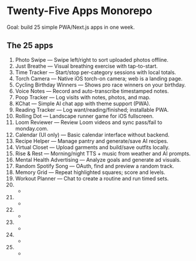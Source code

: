 # Twenty-Five Apps Monorepo

Goal: build 25 simple PWA/Next.js apps in one week.

## The 25 apps
1. Photo Swipe — Swipe left/right to sort uploaded photos offline.
2. Just Breathe — Visual breathing exercise with tap-to-start.
3. Time Tracker — Start/stop per-category sessions with local totals.
4. Torch Camera — Native iOS torch-on camera; web is a landing page.
5. Cycling Birthday Winners — Shows pro race winners on your birthday.
6. Voice Notes — Record and auto-transcribe timestamped notes.
7. Poop Tracker — Log visits with notes, photos, and map.
8. KChat — Simple AI chat app with theme support (PWA).
9. Reading Tracker — Log want/reading/finished; installable PWA.
10. Rolling Dot — Landscape runner game for iOS fullscreen.
11. Loom Reviewer — Review Loom videos and sync pass/fail to monday.com.
12. Calendar (UI only) — Basic calendar interface without backend.
13. Recipe Helper — Manage pantry and generate/save AI recipes.
14. Virtual Closet — Upload garments and build/save outfits locally.
15. Rise & Rest — Morning/night TTS + music from weather and AI prompts.
16. Mental Health Advertising — Analyze goals and generate ad visuals.
17. Random Spotify Song — OAuth, find and preview a random track.
18. Memory Grid — Repeat highlighted squares; score and levels.
19. Workout Planner — Chat to create a routine and run timed sets.
20. -
21. -
22. -
23. -
24. -
25. -

